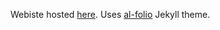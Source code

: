 Webiste hosted [here](https://abhishek-sharma.in). Uses [al-folio](https://github.com/alshedivat/al-folio) Jekyll theme.